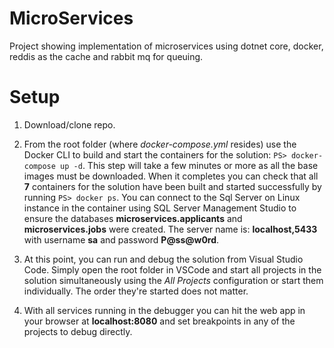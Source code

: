 # MicroServices
Project showing implementation of microservices using dotnet core, docker, reddis as the cache and rabbit mq for queuing.

# Setup

1. Download/clone repo.

2. From the root folder (where _docker-compose.yml_ resides) use the Docker CLI to build and start the containers for the solution: `PS> docker-compose up -d`.  This step will take a few minutes or more as all the base images must be downloaded.  When it completes you can check that all **7** containers for the solution have been built and started successfully by running `PS> docker ps`.
You can connect to the Sql Server on Linux instance in the container using SQL Server Management Studio to ensure the databases **microservices.applicants** and **microservices.jobs** were created.  The server name is: **localhost,5433** with username **sa** and password **P@ss@w0rd**.

3. At this point, you can run and debug the solution from Visual Studio Code.  Simply open the root folder in VSCode and start all projects in the solution simultaneously using the _All Projects_ configuration or start them individually.  The order they're started does not matter.

4. With all services running in the debugger you can hit the web app in your browser at **localhost:8080** and set breakpoints in any of the projects to debug directly.